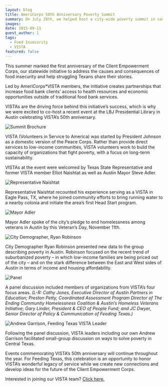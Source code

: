 ```yaml
---
layout: blog
title: AmeriCorps 50th Anniversary Poverty Summit 
summary: On July 28th, we helped host a city-wide poverty summit in commemoration of the AmeriCorps 50th Anniversary.
images:
date: 2015-09-11
guest_author: 1
tags: 
  - Food Insecurity
  - VISTA
featured: false
---
```

This summer marked the first anniversary of the Client Empowerment Corps, our statewide initiative to address the causes and consequences of food insecurity and help struggling Texans share their stories. 

Led by AmeriCorps*VISTA members, the initiative creates partnerships that increase food bank clients’ access to health resources and economic opportunities outside of traditional food bank services. 

VISTAs are the driving force behind this initiative’s success, which is why we were excited to co-host a recent event at the LBJ Presidential Library in Austin celebrating VISTA’s 50th anniversary. 

![Summit Brochure](https://s3-us-west-2.amazonaws.com/assets.feedingtexas.org/images/posts/VISTA-Anniversary-Program.jpg)

VISTA (Volunteers in Service to America) was started by President Johnson as a domestic version of the Peace Corps. Rather than provide direct services to low-income communities, VISTA volunteers work to build the capacity of organizations that fight poverty, with a focus on long-term sustainability. 

VISTAs at the event were welcomed by Texas State Representative and former VISTA member Elliot Naishtat as well as Austin Mayor Steve Adler.

![Representative Naishtat](https://s3-us-west-2.amazonaws.com/assets.feedingtexas.org/images/posts/Rep-Naishtat-VISTA-Anniversary.png)

Representative Naishtat recounted his experience serving as a VISTA in Eagle Pass, TX, where he joined community efforts to bring running water to a nearby colonia and initiate the area’s first Head Start program.

![Mayor Adler](https://s3-us-west-2.amazonaws.com/assets.feedingtexas.org/images/posts/Mayor-Adler-VISTA-Anniversary.png)

Mayor Adler spoke of the city’s pledge to end homelessness among veterans in Austin by this Veteran’s Day, November 11th.

![City Demographer, Ryan Robinson](https://s3-us-west-2.amazonaws.com/assets.feedingtexas.org/images/posts/Ryan-Robinson-VISTA-Anniversary.png)

City Demographer Ryan Robinson presented new data to the group describing poverty in Austin. Robinson focused on the recent trend of suburbanized poverty – in which low-income families are being priced out of the city – and on the stark difference between the East and West sides of Austin in terms of income and housing affordability.

![Panel](https://s3-us-west-2.amazonaws.com/assets.feedingtexas.org/images/posts/Panel-VISTA-Anniversary.jpg)

A panel discussion included members of organizations from VISTA’s four focus areas. *(L-R: Cathy Jones, Executive Director of Austin Partners in Education; Preston Petty, Coordinated Assessment Program Director of The Ending Community Homelessness Coalition & Austin’s Homeless Veterans Initiative; Gary Linder, President & CEO of People Fund; and JC Dwyer, Senior Director of Policy & Communication of Feeding Texas.)*

![Andrew Garrison, Feeding Texas VISTA Leader](https://s3-us-west-2.amazonaws.com/assets.feedingtexas.org/images/posts/Andrew-Garrison-VISTA-Anniversary.jpg)

Following the panel discussion, VISTA leaders including our own Andrew Garrison facilitated small-group discussion on ways to solve poverty in Central Texas. 

Events commemorating VISTA’s 50th anniversary will continue throughout the year. For Feeding Texas, this celebration is an opportunity to honor VISTA’s wonderful legacy of service while we create new connections and develop ideas for the future of the Client Empowerment Corps. 

Interested in joining our VISTA team? [Click here.](http://www.feedingtexas.org/about/careers)
